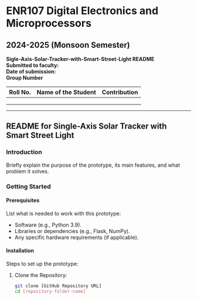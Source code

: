 # ENR107 Digital Electronics and Microprocessors  
## 2024-2025 (Monsoon Semester)  
**Sigle-Axis-Solar-Tracker-with-Smart-Street-Light README**  
**Submitted to faculty:**  
**Date of submission:**  
**Group Number**  

| Roll No. | Name of the Student | Contribution |
|----------|---------------------|--------------|
|          |                     |              |
|          |                     |              |
|          |                     |              |

---

## README for Single-Axis Solar Tracker with Smart Street Light  

### Introduction  
Briefly explain the purpose of the prototype, its main features, and what problem it solves.  

### Getting Started  

#### Prerequisites  
List what is needed to work with this prototype:  
- Software (e.g., Python 3.9).  
- Libraries or dependencies (e.g., Flask, NumPy).  
- Any specific hardware requirements (if applicable).  

#### Installation  
Steps to set up the prototype:  
1. Clone the Repository:  

   ```bash
   git clone [GitHub Repository URL]
   cd [repository-folder-name]
